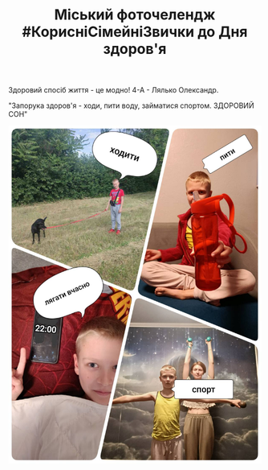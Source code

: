 ﻿---
title: "Міський фоточелендж #КорисніСімейніЗвички до Дня здоров'я"
---

Здоровий спосіб життя - це модно! 4-А - Лялько Олександр.

"Запорука здоров'я - ходи, пити воду, займатися спортом. ЗДОРОВИЙ СОН"

![](1.jpg)